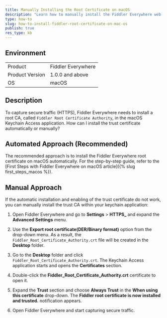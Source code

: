 ```yaml
---
title: Manually Installing the Root Certificate on macOS
description: "Learn how to manually install the Fiddler Everywhere web-debugging client root certificate on macOS."
type: how-to
slug: how-to-install-fiddler-root-certificate-on-mac-os
publish: true
res_type: kb
---
```


## Environment

|   |   |
|---|---|
| Product   |  Fiddler Everywhere  |
| Product Version | 1.0.0 and above  |
| OS | macOS |

## Description

To capture secure traffic (HTTPS), Fiddler Everywhere needs to install a root CA, called `Fiddler Root Certificate Authority`, in the macOS Keychain Access application. How can I install the trust certificate automatically or manually?

## Automated Approach (Recommended)

The recommended approach is to install the Fiddler Everywhere root certificate on macOS automatically. For the step-by-step guide, refer to the [First Steps with Fiddler Everywhere on macOS article]({% slug first_steps_macos %}).  

## Manual Approach

If the automatic installation and enabling of the trust certificate do not work, you can manually install the trust CA within your keychain application:

1. Open Fiddler Everywhere and go to **Settings** > **HTTPS_** and expand the **Advanced Settings** menu.

1. Use the **Export root certificate(DER/Binary format)** option from the drop-down menu. As a result, the `Fiddler_Root_Certificate_Authority.crt` file will be created in the **Desktop** folder.

1. Go to the **Desktop** folder and click `Fiddler_Root_Certificate_Authority.crt`. The Keychain Access application starts and opens the **Certificates** section.

1. Double-click the **Fiddler_Root_Certificate_Authority.crt** certificate to open it.

1. Expand the **Trust** section and choose **Always Trust** in the **When using this certificate** drop-down. The **Fiddler root certificate is now installed and trusted.** notification appears.

1. Open Fiddler Everywhere and start capturing secure traffic.
